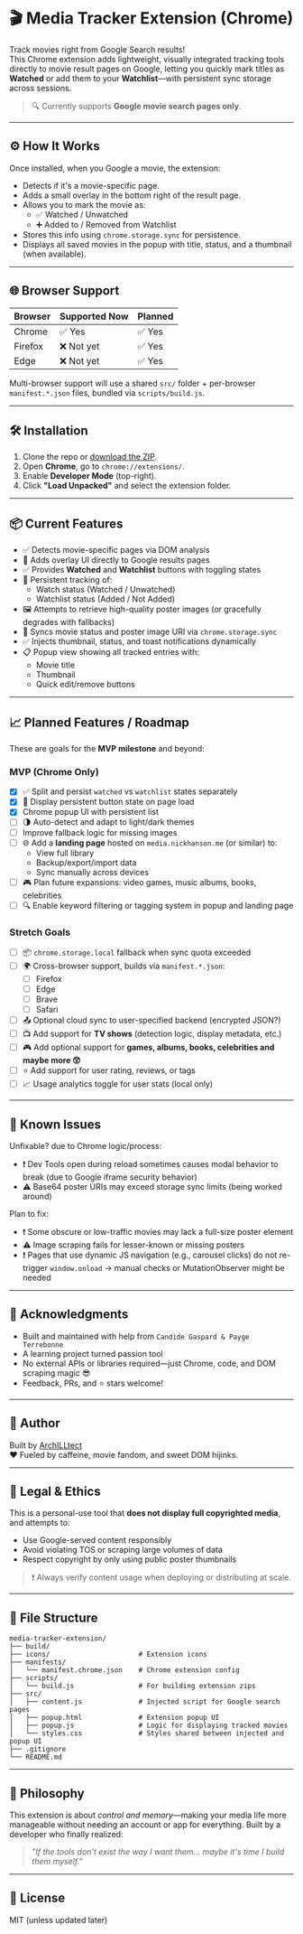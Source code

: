 # 🎬 Media Tracker Extension (Chrome)

Track movies right from Google Search results!  
This Chrome extension adds lightweight, visually integrated tracking tools directly to movie result pages on Google, letting you quickly mark titles as **Watched** or add them to your **Watchlist**—with persistent sync storage across sessions.

> 🔍 Currently supports **Google movie search pages only**.

---

## ⚙️ How It Works

Once installed, when you Google a movie, the extension:

-   Detects if it's a movie-specific page.
-   Adds a small overlay in the bottom right of the result page.
-   Allows you to mark the movie as:
    -   ✅ Watched / Unwatched
    -   ➕ Added to / Removed from Watchlist
-   Stores this info using `chrome.storage.sync` for persistence.
-   Displays all saved movies in the popup with title, status, and a thumbnail (when available).

---

## 🌐 Browser Support

| Browser | Supported Now | Planned |
| ------- | ------------- | ------- |
| Chrome  | ✅ Yes        | ✅ Yes  |
| Firefox | ❌ Not yet    | ✅ Yes  |
| Edge    | ❌ Not yet    | ✅ Yes  |

Multi-browser support will use a shared `src/` folder + per-browser `manifest.*.json` files, bundled via `scripts/build.js`.

---

## 🛠️ Installation

1. Clone the repo or [download the ZIP](https://github.com/YOUR_USERNAME/media-tracker-extension).
2. Open **Chrome**, go to `chrome://extensions/`.
3. Enable **Developer Mode** (top-right).
4. Click **"Load Unpacked"** and select the extension folder.

---

## 📦 Current Features

-   ✅ Detects movie-specific pages via DOM analysis
-   🎯 Adds overlay UI directly to Google results pages
-   ✅ Provides **Watched** and **Watchlist** buttons with toggling states
-   📌 Persistent tracking of:
    -   Watch status (Watched / Unwatched)
    -   Watchlist status (Added / Not Added)
-   🖼 Attempts to retrieve high-quality poster images (or gracefully degrades with fallbacks)
-   🔁 Syncs movie status and poster image URI via `chrome.storage.sync`
-   ✅ Injects thumbnail, status, and toast notifications dynamically
-   📋 Popup view showing all tracked entries with:
    -   Movie title
    -   Thumbnail
    -   Quick edit/remove buttons

---

## 📈 Planned Features / Roadmap

These are goals for the **MVP milestone** and beyond:

### MVP (Chrome Only)

-   [x] ✅ Split and persist `watched` vs `watchlist` states separately
-   [x] 🔄 Display persistent button state on page load
-   [x] Chrome popup UI with persistent list
-   [ ] 🌗 Auto-detect and adapt to light/dark themes
-   [ ] Improve fallback logic for missing images
-   [ ] 🌐 Add a **landing page** hosted on `media.nickhanson.me` (or similar) to:
    -   View full library
    -   Backup/export/import data
    -   Sync manually across devices
-   [ ] 🎮 Plan future expansions: video games, music albums, books, celebrities
-   [ ] 🔍 Enable keyword filtering or tagging system in popup and landing page

### Stretch Goals

-   [ ] 📦 `chrome.storage.local` fallback when sync quota exceeded
-   [ ] 🌍 Cross-browser support, builds via `manifest.*.json`:
    -   [ ] Firefox
    -   [ ] Edge
    -   [ ] Brave
    -   [ ] Safari
-   [ ] 📤 Optional cloud sync to user-specified backend (encrypted JSON?)
-   [ ] 📺 Add support for **TV shows** (detection logic, display metadata, etc.)
-   [ ] 🎮 Add optional support for **games, albums, books, celebrities and maybe more 😲**
-   [ ] ⭐ Add support for user rating, reviews, or tags
-   [ ] 📈 Usage analytics toggle for user stats (local only)

---

## 🐞 Known Issues

Unfixable? due to Chrome logic/process:

-   ❗ Dev Tools open during reload sometimes causes modal behavior to break (due to Google iframe security behavior)
-   ⚠ Base64 poster URIs may exceed storage sync limits (being worked around)

Plan to fix:

-   ❗ Some obscure or low-traffic movies may lack a full-size poster element
-   ⚠ Image scraping fails for lesser-known or missing posters
-   ❗ Pages that use dynamic JS navigation (e.g., carousel clicks) do not re-trigger `window.onload` → manual checks or MutationObserver might be needed

---

## 💬 Acknowledgments

-   Built and maintained with help from `Candide Gaspard & Payge Terrebonne`
-   A learning project turned passion tool
-   No external APIs or libraries required—just Chrome, code, and DOM scraping magic 😎
-   Feedback, PRs, and ⭐ stars welcome!

---

## 💬 Author

Built by [ArchILLtect](https://github.com/ArchILLtect)  
❤️ Fueled by caffeine, movie fandom, and sweet DOM hijinks.

---

## 📜 Legal & Ethics

This is a personal-use tool that **does not display full copyrighted media**, and attempts to:

-   Use Google-served content responsibly
-   Avoid violating TOS or scraping large volumes of data
-   Respect copyright by only using public poster thumbnails

> ❗ Always verify content usage when deploying or distributing at scale.

---

## 📁 File Structure

```text
media-tracker-extension/
├── build/
├── icons/                      # Extension icons
├── manifests/
│   └── manifest.chrome.json    # Chrome extension config
├── scripts/
│   └── build.js                # For building extension zips
├── src/
│   ├── content.js              # Injected script for Google search pages
│   ├── popup.html              # Extension popup UI
│   ├── popup.js                # Logic for displaying tracked movies
│   └── styles.css              # Styles shared between injected and popup UI
├── .gitignore
└── README.md
```

---

## 🧠 Philosophy

This extension is about _control and memory_—making your media life more manageable without needing an account or app for everything. Built by a developer who finally realized:

> _"If the tools don't exist the way I want them… maybe it's time I build them myself."_

---

## 📌 License

MIT (unless updated later)
